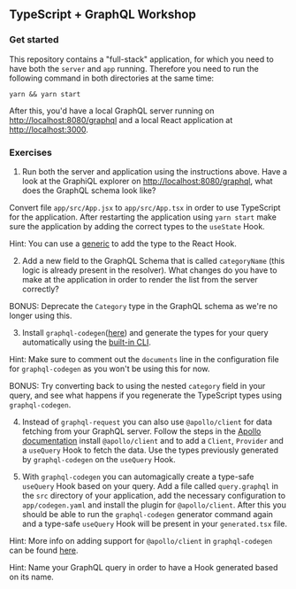 ## TypeScript + GraphQL Workshop

### Get started

This repository contains a "full-stack" application, for which you need to have both the `server` and `app` running. Therefore you need to run the following command in both directories at the same time:

```
yarn && yarn start
```

After this, you'd have a local GraphQL server running on [http://localhost:8080/graphql](http://localhost:8080/graphql) and a local React application at [http://localhost:3000](http://localhost:3000).

### Exercises

1. Run both the server and application using the instructions above. Have a look at the GraphiQL explorer on [http://localhost:8080/graphql](http://localhost:8080/graphql), what does the GraphQL schema look like?

Convert file `app/src/App.jsx` to `app/src/App.tsx` in order to use TypeScript for the application. After restarting the application using `yarn start` make sure the application by adding the correct types to the `useState` Hook.

Hint: You can use a [generic](https://www.freecodecamp.org/news/react-typescript-how-to-set-up-types-on-hooks/#set-types-on-usestate) to add the type to the React Hook.

2. Add a new field to the GraphQL Schema that is called `categoryName` (this logic is already present in the resolver). What changes do you have to make at the application in order to render the list from the server correctly?

BONUS: Deprecate the `Category` type in the GraphQL schema as we're no longer using this.

3. Install `graphql-codegen`([here](https://graphql-code-generator.com/docs/getting-started/installation)) and generate the types for your query automatically using the [built-in CLI](https://graphql-code-generator.com/docs/getting-started/installation).

Hint: Make sure to comment out the `documents` line in the configuration file for `graphql-codegen` as you won't be using this for now.

BONUS: Try converting back to using the nested `category` field in your query, and see what happens if you regenerate the TypeScript types using `graphql-codegen`.

4. Instead of `graphql-request` you can also use `@apollo/client` for data fetching from your GraphQL server. Follow the steps in the [Apollo documentation](https://www.apollographql.com/docs/react/get-started/#installation) install `@apollo/client` and to add a `Client`, `Provider` and a `useQuery` Hook to fetch the data. Use the types previously generated by `graphql-codegen` on the `useQuery` Hook.

5. With `graphql-codegen` you can automagically create a type-safe `useQuery` Hook based on your query. Add a file called `query.graphql` in the `src` directory of your application, add the necessary configuration to `app/codegen.yaml` and install the plugin for `@apollo/client`. After this you should be able to run the `graphql-codegen` generator command again and a type-safe `useQuery` Hook will be present in your `generated.tsx` file.

Hint: More info on adding support for `@apollo/client` in `graphql-codegen` can be found [here](https://graphql-code-generator.com/docs/plugins/typescript-react-apollo).

Hint: Name your GraphQL query in order to have a Hook generated based on its name.